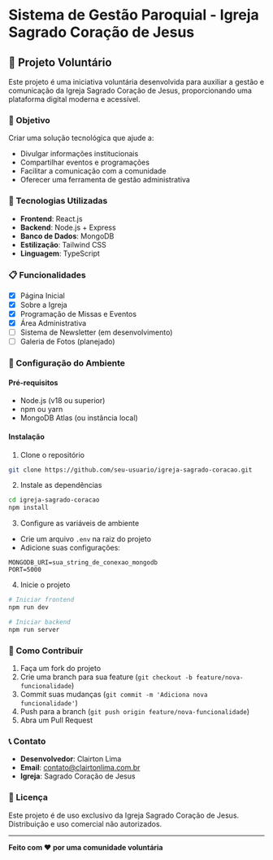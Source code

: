 # Sistema de Gestão Paroquial - Igreja Sagrado Coração de Jesus

## 🙏 Projeto Voluntário

Este projeto é uma iniciativa voluntária desenvolvida para auxiliar a gestão e comunicação da Igreja Sagrado Coração de Jesus, proporcionando uma plataforma digital moderna e acessível.

### 🌟 Objetivo

Criar uma solução tecnológica que ajude a:
- Divulgar informações institucionais
- Compartilhar eventos e programações
- Facilitar a comunicação com a comunidade
- Oferecer uma ferramenta de gestão administrativa

### 🚀 Tecnologias Utilizadas

- **Frontend**: React.js
- **Backend**: Node.js + Express
- **Banco de Dados**: MongoDB
- **Estilização**: Tailwind CSS
- **Linguagem**: TypeScript

### 📋 Funcionalidades

- [x] Página Inicial
- [x] Sobre a Igreja
- [x] Programação de Missas e Eventos
- [x] Área Administrativa
- [ ] Sistema de Newsletter (em desenvolvimento)
- [ ] Galeria de Fotos (planejado)

### 🔧 Configuração do Ambiente

#### Pré-requisitos

- Node.js (v18 ou superior)
- npm ou yarn
- MongoDB Atlas (ou instância local)

#### Instalação

1. Clone o repositório
```bash
git clone https://github.com/seu-usuario/igreja-sagrado-coracao.git
```

2. Instale as dependências
```bash
cd igreja-sagrado-coracao
npm install
```

3. Configure as variáveis de ambiente
- Crie um arquivo `.env` na raiz do projeto
- Adicione suas configurações:
```
MONGODB_URI=sua_string_de_conexao_mongodb
PORT=5000
```

4. Inicie o projeto
```bash
# Iniciar frontend
npm run dev

# Iniciar backend
npm run server
```

### 🤝 Como Contribuir

1. Faça um fork do projeto
2. Crie uma branch para sua feature (`git checkout -b feature/nova-funcionalidade`)
3. Commit suas mudanças (`git commit -m 'Adiciona nova funcionalidade'`)
4. Push para a branch (`git push origin feature/nova-funcionalidade`)
5. Abra um Pull Request

### 📞 Contato

- **Desenvolvedor**: Clairton Lima
- **Email**: contato@clairtonlima.com.br
- **Igreja**: Sagrado Coração de Jesus

### 📄 Licença

Este projeto é de uso exclusivo da Igreja Sagrado Coração de Jesus. 
Distribuição e uso comercial não autorizados.

---

**Feito com ❤️ por uma comunidade voluntária**
